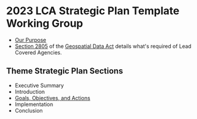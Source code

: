 # 2023 LCA Strategic Plan Template Working Group
- [Our Purpose](https://github.com/fgdc-theme-lead-wg/2023-LCA-Strategic-Plan-Template/blob/main/supporting_material/purpose.md)  
- [Section 2805](https://github.com/fgdc-theme-lead-wg/2023-LCA-Strategic-Plan-Template/blob/main/supporting_material/Section%202805.md) of the [Geospatial Data Act](https://uscode.house.gov/view.xhtml?path=/prelim@title43/chapter46&edition=prelim) details what's required of Lead Covered Agencies.

## Theme Strategic Plan Sections
   - Executive Summary
   - Introduction
   - [Goals, Objectives, and Actions](https://github.com/fgdc-theme-lead-wg/2023-LCA-Strategic-Plan-Template/blob/main/strat_plan_sections/Goals_Objectives_Actions.md)
   - Implementation
   - Conclusion
